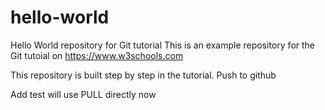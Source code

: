 # hello-world
Hello World repository for Git tutorial
This is an example repository for the Git tutoial on https://www.w3schools.com

This repository is built step by step in the tutorial.
Push to github

Add test
will use PULL directly now
